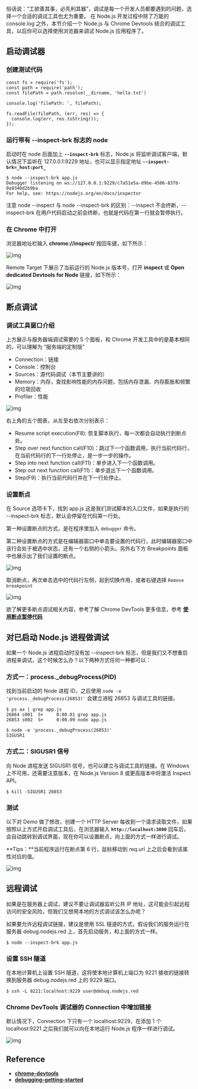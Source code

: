 俗话说：“工欲善其事，必先利其器”，调试是每一个开发人员都要遇到的问题，选择一个合适的调试工具也尤为重要。 在 Node.js 开发过程中除了万能的 console.log 之外，本节介绍一个 Node.js 与 Chrome Devtools 结合的调试工具，以后你可以选择使用浏览器来调试 Node.js 应用程序了。

## **启动调试器**

### **创建测试代码**

```text
const fs = require('fs');
const path = require('path');
const filePath = path.resolve(__dirname, 'hello.txt')

console.log('filePath: ', filePath);

fs.readFile(filePath, (err, res) => {
  console.log(err, res.toString());
});
```

### **运行带有 --inspect-brk 标志的 node**

启动时在 node 后面加上 **`--inspect-brk`** 标志，Node.js 将监听调试客户端，默认情况下监听在 127.0.0.1:9229 地址，也可以显示指定地址 **`--inspect-brk=_host:port_`**

```text
$ node --inspect-brk app.js
Debugger listening on ws://127.0.0.1:9229/c7a51e5a-d9be-4506-83fb-0a9340d2b9ba
For help, see: https://nodejs.org/en/docs/inspector
```

注意 node --inspect 与 node --inspect-brk 的区别：--inspect 不会终断，--inspect-brk 在用户代码启动之前会终断，也就是代码在第一行就会暂停执行。

### **在 Chrome 中打开**

浏览器地址栏输入 **chrome://inspect/** 按回车键，如下所示：

![img](https://pic2.zhimg.com/80/v2-0dca2852d5fc554e499ff7c022d2c53d_720w.webp)

Remote Target 下展示了当前运行的 Node.js 版本号，打开 **inspect** 或 **Open dedicated Devtools for Node** 链接，如下所示：

![img](https://pic1.zhimg.com/80/v2-ad00a6f5e720a9d13aa2a407dc2aa8a4_720w.webp)

## **断点调试**

### **调试工具窗口介绍**

上方展示与服务器端调试需要的 5 个面板，和 Chrome 开发工具中的是基本相同的，可以理解为 “服务端的定制版”

- Connection：链接
- Console：控制台
- Sources：源代码调试（本节主要讲的）
- Memory：内存，查找影响性能的内存问题，包括内存泄漏、内存膨胀和频繁的垃圾回收
- Profiler：性能

![img](https://pic4.zhimg.com/80/v2-926928c8e922244059347c0aa39579a3_720w.webp)

右上角的五个图表，从左至右依次分别表示：

- Resume script execution(F8): 恢复脚本执行，每一次都会自动执行到断点处。
- Step over next function call(F10)：跳过下一个函数调用，执行当前代码行，在当前代码行的下一行处停止，是一步一步的操作。
- Step into next function call(F11)：单步进入下一个函数调用。
- Step out next function call(F11)：单步退出下一个函数调用。
- Step(F9)：执行当前代码行并在下一行处停止。

### **设置断点**

在 Source 选项卡下，找到 app.js 这是我们测试脚本的入口文件，如果是执行的 --inspect-brk 标志，默认会停留在代码第一行处。

第一种设置断点的方式，是在程序里加入 `debugger` 命令。

第二种设置断点的方式是在编辑器窗口中单击要设置的代码行，此时编辑器窗口中该行会处于被选中状态，还有一个右侧的小箭头。另外右下方 Breakpoints 面板中也展示出了我们设置的断点。

![img](https://pic3.zhimg.com/80/v2-3202d9f148f515e98f2e726608ebe0da_720w.webp)

取消断点，再次单击选中的代码行左侧，起到切换作用，或者右键选择 `Remove breakpoint`

![img](https://pic2.zhimg.com/80/v2-6bec42b9b7e5970a0d75480106e63e1d_720w.webp)

欲了解更多断点调试相关内容，参考了解 Chrome DevTools 更多信息，参考 **[使用断点暂停代码](https://zhuanlan.zhihu.com/developers.google.com/web/tools/chrome-devtools/javascript/breakpoints#conditional-loc)**

## **对已启动 Node.js 进程做调试**

如果一个 Node.js 进程启动时没有加 --inspect-brk 标志，但是我们又不想重启进程来调试，这个时候怎么办？以下两种方式任何一种都可以：

### **方式一：process._debugProcess(PID)**

找到当前启动的 Node 进程 ID，之后使用 `node -e 'process._debugProcess(26853)'` 会建立进程 26853 与调试工具的链接。

```text
$ ps ax | grep app.js 
26864 s001  S+     0:00.01 grep app.js
26853 s002  S+     0:00.09 node app.js

$ node -e 'process._debugProcess(26853)'
SIGUSR1
```

### **方式二：SIGUSR1 信号**

向 Node 进程发送 SIGUSR1 信号，也可以建立与调试工具的链接。在 Windows 上不可用，还需要注意版本，在 Node.js Version 8 或更高版本中将激活 Inspect API。

```text
$ kill -SIGUSR1 26853
```

### **测试**

以下对 Demo 做了修改，创建一个 HTTP Server 每收到一个请求读取文件，如果按照以上方式开启调试工具后，在浏览器输入 **`http://localhost:3000`** 回车后，会自动跳转到调试界面，现在你可以设置断点，向上面的方式一样进行调试。

**Tips：**当前程序运行在断点第 6 行，鼠标移动到 req.url 上之后会看到该属性对应的值。

![img](https://pic2.zhimg.com/80/v2-3a152576d1e8d5c9f2e5486e29d3362d_720w.webp)

## **远程调试**

如果是在服务器上调试，建议不要让调试器监听公共 IP 地址，这可能会引起远程访问的安全风险，但我们又想用本地的方式调试该怎么办呢？

如果要允许远程调试链接，建议是使用 SSL 隧道的方式，假设我们的服务运行在服务器 debug.nodejs.red 上，首先启动服务，和上面的方式一样。

```text
$ node --inspect-brk app.js
```

### **设置 SSH 隧道**

在本地计算机上设置 SSH 隧道，这将使本地计算机上端口为 9221 接收的链接转换到服务器 debug.nodejs.red 上的 9229 端口。

```text
$ ssh -L 9221:localhost:9229 user@debug.nodejs.red
```

### **Chrome DevTools 调试器的 Connection 中增加链接**

默认情况下，Connection 下只有一个 localhost:9229，在添加 1 个 localhost:9221 之后我们就可以向在本地运行 Node.js 程序一样进行调试。

![img](https://pic1.zhimg.com/80/v2-e9718d4c46263b23239140772b621ba8_720w.webp)

## **Reference**

- **[chrome-devtools](https://link.zhihu.com/?target=https%3A//developers.google.com/web/tools/chrome-devtools/)**
- **[debugging-getting-started](https://link.zhihu.com/?target=https%3A//nodejs.org/en/docs/guides/debugging-getting-started/)**